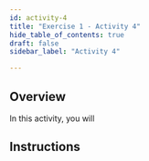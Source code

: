 ```yaml
---
id: activity-4
title: "Exercise 1 - Activity 4"
hide_table_of_contents: true
draft: false
sidebar_label: "Activity 4"

---
```


## Overview
In this activity, you will 


## Instructions
